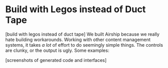# Build with Legos instead of Duct Tape
[build with legos instead of duct tape]
We built Airship because we really hate building workarounds. Working with other content management systems, it takes _a lot_ of effort to do seemingly simple things. The controls are clunky, or the output is ugly. Some examples:

[screenshots of generated code and interfaces]
